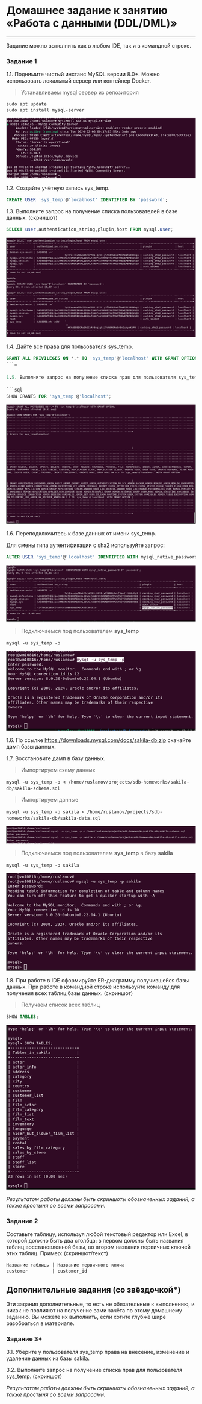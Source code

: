 # Домашнее задание к занятию «Работа с данными (DDL/DML)»

---

Задание можно выполнить как в любом IDE, так и в командной строке.

### Задание 1
1.1. Поднимите чистый инстанс MySQL версии 8.0+. Можно использовать локальный сервер или контейнер Docker.

> Устанавливаем mysql сервер из репозитория

```
sudo apt update
sudo apt install mysql-server
```

<img src = "img/hw12-02-001.png">

1.2. Создайте учётную запись sys_temp. 

```sql
CREATE USER 'sys_temp'@'localhost' IDENTIFIED BY 'password';
```

1.3. Выполните запрос на получение списка пользователей в базе данных. (скриншот)

```sql
SELECT user,authentication_string,plugin,host FROM mysql.user;
```

<img src = "img/hw12-02-002.png">

1.4. Дайте все права для пользователя sys_temp. 

```sql
GRANT ALL PRIVILEGES ON *.* TO 'sys_temp'@'localhost' WITH GRANT OPTION;
```=

1.5. Выполните запрос на получение списка прав для пользователя sys_temp. (скриншот)

```sql
SHOW GRANTS FOR 'sys_temp'@'localhost';
```

<img src = "img/hw12-02-003.png">

1.6. Переподключитесь к базе данных от имени sys_temp.

Для смены типа аутентификации с sha2 используйте запрос: 
```sql
ALTER USER 'sys_temp'@'localhost' IDENTIFIED WITH mysql_native_password BY 'password';
```

<img src = "img/hw12-02-004.png">

> Подключаемся под пользователем **sys_temp**

`mysql -u sys_temp -p`

<img src = "img/hw12-02-005.png">

1.6. По ссылке https://downloads.mysql.com/docs/sakila-db.zip скачайте дамп базы данных.

1.7. Восстановите дамп в базу данных.

> Импортируем схему данных

`mysql -u sys_temp -p < /home/ruslanov/projects/sdb-homeworks/sakila-db/sakila-schema.sql`

> Импортируем данные 

`mysql -u sys_temp -p sakila < /home/ruslanov/projects/sdb-homeworks/sakila-db/sakila-data.sql`

<img src = "img/hw12-02-006.png">

> Подключаемся под пользователем **sys_temp** в базу **sakila**

`mysql -u sys_temp -p sakila`

<img src = "img/hw12-02-007.png">

1.8. При работе в IDE сформируйте ER-диаграмму получившейся базы данных. При работе в командной строке используйте команду для получения всех таблиц базы данных. (скриншот)

> Получаем список всех таблиц

```sql
SHOW TABLES;
```

<img src = "img/hw12-02-008.png">

*Результатом работы должны быть скриншоты обозначенных заданий, а также простыня со всеми запросами.*


### Задание 2
Составьте таблицу, используя любой текстовый редактор или Excel, в которой должно быть два столбца: в первом должны быть названия таблиц восстановленной базы, во втором названия первичных ключей этих таблиц. Пример: (скриншот/текст)
```
Название таблицы | Название первичного ключа
customer         | customer_id
```


## Дополнительные задания (со звёздочкой*)
Эти задания дополнительные, то есть не обязательные к выполнению, и никак не повлияют на получение вами зачёта по этому домашнему заданию. Вы можете их выполнить, если хотите глубже шире разобраться в материале.

### Задание 3*
3.1. Уберите у пользователя sys_temp права на внесение, изменение и удаление данных из базы sakila.

3.2. Выполните запрос на получение списка прав для пользователя sys_temp. (скриншот)

*Результатом работы должны быть скриншоты обозначенных заданий, а также простыня со всеми запросами.*
